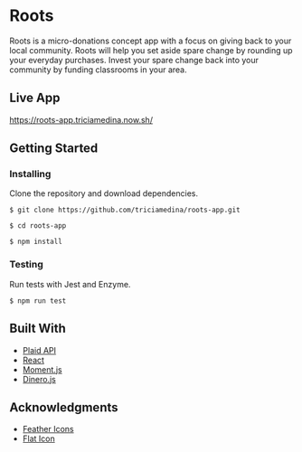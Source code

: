 # Roots
Roots is a micro-donations concept app with a focus on giving back to your local community. Roots will help you set aside spare change by rounding up your everyday purchases. Invest your spare change back into your community by funding classrooms in your area.

## Live App
https://roots-app.triciamedina.now.sh/

## Getting Started

### Installing

Clone the repository and download dependencies.

```
$ git clone https://github.com/triciamedina/roots-app.git
```

```
$ cd roots-app
```

```
$ npm install
```

### Testing

Run tests with Jest and Enzyme.

```
$ npm run test
```

## Built With
- [Plaid API](https://plaid.com/docs/)
- [React](https://reactjs.org/)
- [Moment.js](https://momentjs.com/)
- [Dinero.js](https://sarahdayan.github.io/dinero.js/)

## Acknowledgments
- [Feather Icons](https://feathericons.com/)
- [Flat Icon](https://www.flaticon.com/home)
